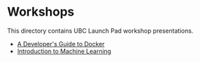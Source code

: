 # Workshops

This directory contains UBC Launch Pad workshop presentations.

* [A Developer's Guide to Docker](https://slides.ubclaunchpad.com/workshops/guide-to-docker.pdf)
* [Introduction to Machine Learning](https://slides.ubclaunchpad.com/workshops/ml-intro.pdf)
